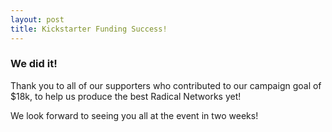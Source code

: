 ```yaml
---
layout: post
title: Kickstarter Funding Success!
---
```

<h3>We did it!</h3>

<p>Thank you to all of our supporters who contributed to our campaign goal of $18k, to help us produce the best Radical Networks yet!</p>

<p>We look forward to seeing you all at the event in two weeks!</p>